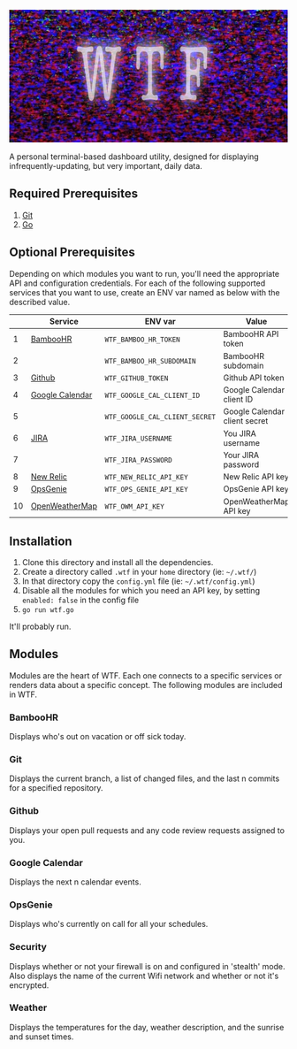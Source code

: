 <p align="center">
<img src="docs/wtf.jpg?raw=true" title="WTF" width="852" height="240")
</p>

A personal terminal-based dashboard utility, designed for
displaying infrequently-updating, but very important, daily data.

## Required Prerequisites

1. [Git](https://git-scm.com/downloads)
1. [Go](https://golang.org/doc/install)

## Optional Prerequisites

Depending on which modules you want to run, you'll need the appropriate API and
configuration credentials. For each of the following supported services
that you want to use, create an ENV var named as below with the
described value.

|    | Service         | ENV var                        | Value                         |
|----|-----------------|--------------------------------|-------------------------------|
| 1  | [BambooHR](https://www.bamboohr.com/api/documentation/)        | `WTF_BAMBOO_HR_TOKEN`          | BambooHR API token            |
| 2  |                 | `WTF_BAMBOO_HR_SUBDOMAIN`      | BambooHR subdomain            |
| 3  | [Github](https://developer.github.com/v3/)          | `WTF_GITHUB_TOKEN`             | Github API token              |
| 4  | [Google Calendar](https://developers.google.com/calendar/) | `WTF_GOOGLE_CAL_CLIENT_ID`     | Google Calendar client ID     |
| 5  |                 | `WTF_GOOGLE_CAL_CLIENT_SECRET` | Google Calendar client secret |
| 6  | [JIRA](https://developer.atlassian.com/server/jira/platform/rest-apis/)            | `WTF_JIRA_USERNAME`            | You JIRA username             |
| 7  |                 | `WTF_JIRA_PASSWORD`            | Your JIRA password            |
| 8  | [New Relic](https://docs.newrelic.com/docs/apis/rest-api-v2/getting-started/introduction-new-relic-rest-api-v2)       | `WTF_NEW_RELIC_API_KEY`        | New Relic API key             |
| 9  | [OpsGenie](https://docs.opsgenie.com/docs/api-overview)        | `WTF_OPS_GENIE_API_KEY`        | OpsGenie API key              |
| 10 | [OpenWeatherMap](https://openweathermap.org/api)  | `WTF_OWM_API_KEY`              | OpenWeatherMap API key        |

## Installation

1. Clone this directory and install all the dependencies.
2. Create a directory called `.wtf` in your `home` directory (ie:
   `~/.wtf/`)
3. In that directory copy the `config.yml` file (ie: `~/.wtf/config.yml`)
4. Disable all the modules for which you need an API key, by setting
   `enabled: false` in the config file
5. `go run wtf.go`

It'll probably run.

## Modules

Modules are the heart of WTF. Each one connects to a specific services
or renders data about a specific concept. The following modules are
included in WTF.

### BambooHR

Displays who's out on vacation or off sick today.

### Git

Displays the current branch, a list of changed files, and the last n
commits for a specified repository.

### Github

Displays your open pull requests and any code review requests assigned
to you.

### Google Calendar

Displays the next n calendar events.

### OpsGenie

Displays who's currently on call for all your schedules.

### Security

Displays whether or not your firewall is on and configured in 'stealth'
mode. Also displays the name of the current Wifi network and whether
or not it's encrypted.

### Weather

Displays the temperatures for the day, weather description, and the
sunrise and sunset times.
